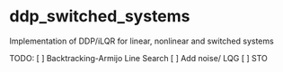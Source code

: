 # ddp_switched_systems
Implementation of DDP/iLQR for linear, nonlinear and switched systems

TODO:
[ ] Backtracking-Armijo Line Search
[ ] Add noise/ LQG
[ ] STO
